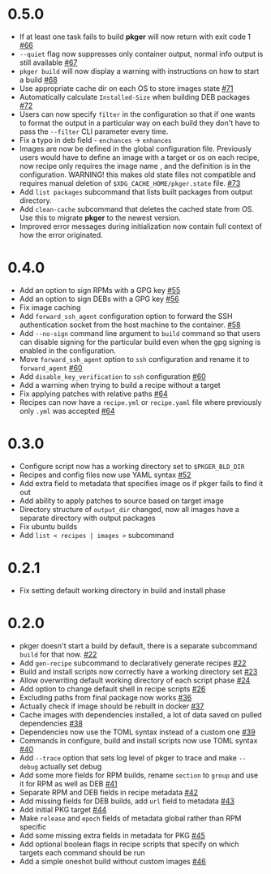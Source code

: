 # 0.5.0
- If at least one task fails to build **pkger** will now return with exit code 1 [#66](https://github.com/vv9k/pkger/pull/66)
- `--quiet` flag now suppresses only container output, normal info output is still available [#67](https://github.com/vv9k/pkger/pull/67)
- `pkger build` will now display a warning with instructions on how to start a build [#68](https://github.com/vv9k/pkger/pull/68)
- Use appropriate cache dir on each OS to store images state [#71](https://github.com/vv9k/pkger/pull/71)
- Automatically calculate `Installed-Size` when building DEB packages [#72](https://github.com/vv9k/pkger/pull/72)
- Users can now specify `filter` in the configuration so that if one wants to format the output in a particular way on
  each build they don't have to pass the `--filter` CLI parameter every time.
- Fix a typo in deb field - `enchances` -> `enhances`  
- Images are now be defined in the global configuration file. Previously users would have to define an image with a
  target or os on each recipe, now recipe only requires the image name , and the definition is in the configuration.
  WARNING! this makes old state files not compatible and requires manual deletion of `$XDG_CACHE_HOME/pkger.state` file.
  [#73](https://github.com/vv9k/pkger/pull/73)
- Add `list packages` subcommand that lists built packages from output directory.
- Add `clean-cache` subcommand that deletes the cached state from OS. Use this to migrate **pkger** to the newest version.
- Improved error messages during initialization now contain full context of how the error originated.

# 0.4.0
- Add an option to sign RPMs with a GPG key [#55](https://github.com/vv9k/pkger/pull/55)
- Add an option to sign DEBs with a GPG key [#56](https://github.com/vv9k/pkger/pull/56)
- Fix image caching
- Add `forward_ssh_agent` configuration option to forward the SSH authentication socket from the host machine to 
  the container. [#58](https://github.com/vv9k/pkger/pull/58)
- Add `--no-sign` command line argument to `build` command so that users can disable signing for the particular build
  even when the gpg signing is enabled in the configuration.
- Move `forward_ssh_agent` option to `ssh` configuration and rename it to `forward_agent` [#60](https://github.com/vv9k/pkger/pull/60)
- Add `disable_key_verification` to `ssh` configuration [#60](https://github.com/vv9k/pkger/pull/60)
- Add a warning when trying to build a recipe without a target
- Fix applying patches with relative paths [#64](https://github.com/vv9k/pkger/pull/64)
- Recipes can now have a `recipe.yml` or `recipe.yaml` file where previously only `.yml` was accepted
  [#64](https://github.com/vv9k/pkger/pull/64)

# 0.3.0
- Configure script now has a working directory set to `$PKGER_BLD_DIR`
- Recipes and config files now use YAML syntax [#52](https://github.com/vv9k/pkger/pull/52)
- Add extra field to metadata that specifies image os if pkger fails to find it out
- Add ability to apply patches to source based on target image
- Directory structure of `output_dir` changed, now all images have a separate directory with output packages
- Fix ubuntu builds
- Add `list < recipes | images >` subcommand

# 0.2.1
- Fix setting default working directory in build and install phase

# 0.2.0

- pkger doesn't start a build by default, there is a separate subcommand `build` for that now. [#22](https://github.com/vv9k/pkger/pull/22)
- Add `gen-recipe` subcommand to declaratively generate recipes [#22](https://github.com/vv9k/pkger/pull/22)
- Build and install scripts now correctly have a working directory set [#23](https://github.com/vv9k/pkger/pull/23)
- Allow overwriting default working directory of each script phase [#24](https://github.com/vv9k/pkger/pull/24)
- Add option to change default shell in recipe scripts [#26](https://github.com/vv9k/pkger/pull/26)
- Excluding paths from final package now works [#36](https://github.com/vv9k/pkger/pull/36)
- Actually check if image should be rebuilt in docker [#37](https://github.com/vv9k/pkger/pull/37)
- Cache images with dependencies installed, a lot of data saved on pulled dependencies [#38](https://github.com/vv9k/pkger/pull/38)
- Dependencies now use the TOML syntax instead of a custom one [#39](https://github.com/vv9k/pkger/pull/39)
- Commands in configure, build and install scripts now use TOML syntax [#40](https://github.com/vv9k/pkger/pull/40)
- Add `--trace` option that sets log level of pkger to trace and make `--debug` actually set debug
- Add some more fields for RPM builds, rename `section` to `group` and use it for RPM as well as DEB [#41](https://github.com/vv9k/pkger/pull/41)
- Separate RPM and DEB fields in recipe metadata [#42](https://github.com/vv9k/pkger/pull/42)
- Add missing fields for DEB builds, add `url` field to metadata [#43](https://github.com/vv9k/pkger/pull/43)
- Add initial PKG target [#44](https://github.com/vv9k/pkger/pull/44)
- Make `release` and `epoch` fields of metadata global rather than RPM specific
- Add some missing extra fields in metadata for PKG [#45](https://github.com/vv9k/pkger/pull/45)
- Add optional boolean flags in recipe scripts that specify on which targets each command should be run
- Add a simple oneshot build without custom images [#46](https://github.com/vv9k/pkger/pull/46)
